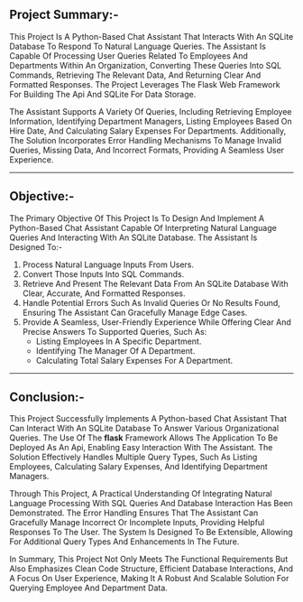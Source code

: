 ## Project Summary:-

This Project Is A Python-Based Chat Assistant That Interacts With An SQLite Database To Respond To Natural Language Queries. The Assistant Is Capable Of Processing User Queries Related To Employees And Departments Within An Organization, Converting These Queries Into SQL Commands, Retrieving The Relevant Data, And Returning Clear And Formatted Responses. The Project Leverages The Flask Web Framework For Building The Api And SQLite For Data Storage. 

The Assistant Supports A Variety Of Queries, Including Retrieving Employee Information, Identifying Department Managers, Listing Employees Based On Hire Date, And Calculating Salary Expenses For Departments. Additionally, The Solution Incorporates Error Handling Mechanisms To Manage Invalid Queries, Missing Data, And Incorrect Formats, Providing A Seamless User Experience.

---

## Objective:-

The Primary Objective Of This Project Is To Design And Implement A Python-Based Chat Assistant Capable Of Interpreting Natural Language Queries And Interacting With An SQLite Database. 
The Assistant Is Designed To:-

1. Process Natural Language Inputs From Users.
2. Convert Those Inputs Into SQL Commands.
3. Retrieve And Present The Relevant Data From An SQLite Database With Clear, Accurate, And Formatted Responses.
4. Handle Potential Errors Such As Invalid Queries Or No Results Found, Ensuring The Assistant Can Gracefully Manage Edge Cases.
5. Provide A Seamless, User-Friendly Experience While Offering Clear And Precise Answers To Supported Queries, Such As:
   - Listing Employees In A Specific Department.
   - Identifying The Manager Of A Department.
   - Calculating Total Salary Expenses For A Department.

---

## Conclusion:-

This Project Successfully Implements A Python-based Chat Assistant That Can Interact With An SQLite Database To Answer Various Organizational Queries. The Use Of The **flask** Framework Allows The Application To Be Deployed As An Api, Enabling Easy Interaction With The Assistant. The Solution Effectively Handles Multiple Query Types, Such As Listing Employees, Calculating Salary Expenses, And Identifying Department Managers.

Through This Project, A Practical Understanding Of Integrating Natural Language Processing With SQL Queries And Database Interaction Has Been Demonstrated. The Error Handling Ensures That The Assistant Can Gracefully Manage Incorrect Or Incomplete Inputs, Providing Helpful Responses To The User. The System Is Designed To Be Extensible, Allowing For Additional Query Types And Enhancements In The Future.

In Summary, This Project Not Only Meets The Functional Requirements But Also Emphasizes Clean Code Structure, Efficient Database Interactions, And A Focus On User Experience, Making It A Robust And Scalable Solution For Querying Employee And Department Data.

 
